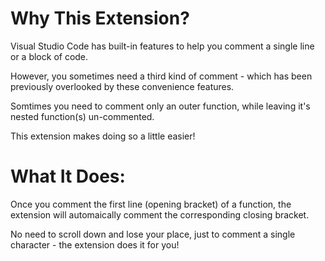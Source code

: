 Why This Extension?
======================

Visual Studio Code has built-in features to help you comment a single line or a block of code.

However, you sometimes need a third kind of comment - which has been previously overlooked by these convenience features.

Somtimes you need to comment only an outer function, while leaving it's nested function(s) un-commented.

This extension makes doing so a little easier!


What It Does:
============

Once you comment the first line (opening bracket) of a function, the extension will automaically comment the corresponding closing bracket.

No need to scroll down and lose your place, just to comment a single character - the extension does it for you!


